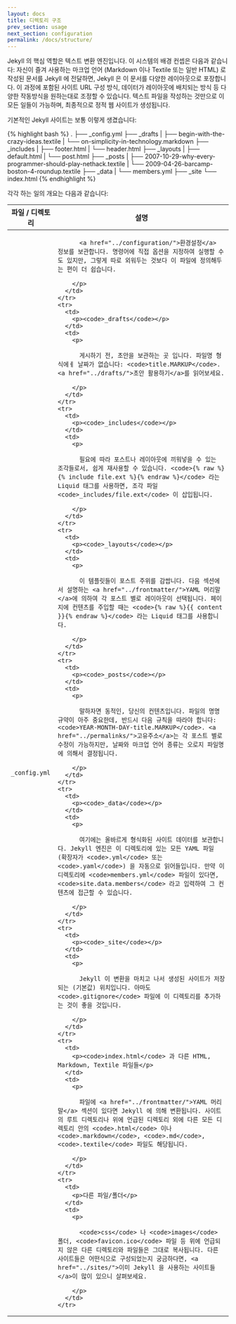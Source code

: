 ```yaml
---
layout: docs
title: 디렉토리 구조
prev_section: usage
next_section: configuration
permalink: /docs/structure/
---
```


Jekyll 의 핵심 역할은 텍스트 변환 엔진입니다. 이 시스템의 배경 컨셉은 다음과 같습니다: 자신이 즐겨 사용하는 마크업 언어 (Markdown 이나 Textile 또는 일반 HTML) 로 작성된 문서를 Jekyll 에 전달하면, Jekyll 은 이 문서를 다양한 레이아웃으로 포장합니다. 이 과정에 포함된 사이트 URL 구성 방식, 데이터가 레이아웃에 배치되는 방식 등 다양한 작동방식을 원하는대로 조정할 수 있습니다. 텍스트 파일을 작성하는 것만으로 이 모든 일들이 가능하며, 최종적으로 정적 웹 사이트가 생성됩니다.

기본적인 Jekyll 사이트는 보통 이렇게 생겼습니다:

{% highlight bash %}
.
├── _config.yml
├── _drafts
|   ├── begin-with-the-crazy-ideas.textile
|   └── on-simplicity-in-technology.markdown
├── _includes
|   ├── footer.html
|   └── header.html
├── _layouts
|   ├── default.html
|   └── post.html
├── _posts
|   ├── 2007-10-29-why-every-programmer-should-play-nethack.textile
|   └── 2009-04-26-barcamp-boston-4-roundup.textile
├── _data
|   └── members.yml
├── _site
└── index.html
{% endhighlight %}

각각 하는 일의 개요는 다음과 같습니다:

<div class="mobile-side-scroller">
<table>
  <thead>
    <tr>
      <th>파일 / 디렉토리</th>
      <th>설명</th>
    </tr>
  </thead>
  <tbody>
    <tr>
      <td>
        <p><code>_config.yml</code></p>
      </td>
      <td>
        <p>

          <a href="../configuration/">환경설정</a> 정보를 보관합니다. 명령어에 직접 옵션을 지정하여 실행할 수도 있지만, 그렇게 따로 외워두는 것보다 이 파일에 정의해두는 편이 더 쉽습니다.

        </p>
      </td>
    </tr>
    <tr>
      <td>
        <p><code>_drafts</code></p>
      </td>
      <td>
        <p>

          게시하기 전, 초안을 보관하는 곳 입니다. 파일명 형식에ㅔ 날짜가 없습니다: <code>title.MARKUP</code>. <a href="../drafts/">초안 활용하기</a>를 읽어보세요.

        </p>
      </td>
    </tr>
    <tr>
      <td>
        <p><code>_includes</code></p>
      </td>
      <td>
        <p>

          필요에 따라 포스트나 레이아웃에 끼워넣을 수 있는 조각들로서, 쉽게 재사용할 수 있습니다. <code>{% raw %}{% include file.ext %}{% endraw %}</code> 라는 Liquid 태그를 사용하면, 조각 파일 <code>_includes/file.ext</code> 이 삽입됩니다.

        </p>
      </td>
    </tr>
    <tr>
      <td>
        <p><code>_layouts</code></p>
      </td>
      <td>
        <p>

          이 템플릿들이 포스트 주위를 감쌉니다. 다음 섹션에서 설명하는 <a href="../frontmatter/">YAML 머리말</a>에 의하여 각 포스트 별로 레이아웃이 선택됩니다. 페이지에 컨텐츠를 주입할 때는 <code>{% raw %}{{ content }}{% endraw %}</code> 라는 Liquid 태그를 사용합니다.

        </p>
      </td>
    </tr>
    <tr>
      <td>
        <p><code>_posts</code></p>
      </td>
      <td>
        <p>

          말하자면 동적인, 당신의 컨텐츠입니다. 파일의 명명 규약이 아주 중요한데, 반드시 다음 규칙을 따라야 합니다: <code>YEAR-MONTH-DAY-title.MARKUP</code>. <a href="../permalinks/">고유주소</a>는 각 포스트 별로 수정이 가능하지만, 날짜와 마크업 언어 종류는 오로지 파일명에 의해서 결정됩니다.

        </p>
      </td>
    </tr>
    <tr>
      <td>
        <p><code>_data</code></p>
      </td>
      <td>
        <p>

          여기에는 올바르게 형식화된 사이트 데이터를 보관합니다. Jekyll 엔진은 이 디렉토리에 있는 모든 YAML 파일 (확장자가 <code>.yml</code> 또는 <code>.yaml</code>) 을 자동으로 읽어들입니다. 만약 이 디렉토리에 <code>members.yml</code> 파일이 있다면, <code>site.data.members</code> 라고 입력하여 그 컨텐츠에 접근할 수 있습니다.

        </p>
      </td>
    </tr>
    <tr>
      <td>
        <p><code>_site</code></p>
      </td>
      <td>
        <p>

          Jekyll 이 변환을 마치고 나서 생성된 사이트가 저장되는 (기본값) 위치입니다. 아마도 <code>.gitignore</code> 파일에 이 디렉토리를 추가하는 것이 좋을 것입니다.

        </p>
      </td>
    </tr>
    <tr>
      <td>
        <p><code>index.html</code> 과 다른 HTML, Markdown, Textile 파일들</p>
      </td>
      <td>
        <p>

          파일에 <a href="../frontmatter/">YAML 머리말</a> 섹션이 있다면 Jekyll 에 의해 변환됩니다. 사이트의 루트 디렉토리나 위에 언급된 디렉토리 외에 다른 모든 디렉토리 안의 <code>.html</code> 이나 <code>.markdown</code>, <code>.md</code>, <code>.textile</code> 파일도 해당됩니다.

        </p>
      </td>
    </tr>
    <tr>
      <td>
        <p>다른 파일/폴더</p>
      </td>
      <td>
        <p>

          <code>css</code> 나 <code>images</code> 폴더, <code>favicon.ico</code> 파일 등 위에 언급되지 않은 다른 디렉토리와 파일들은 그대로 복사됩니다. 다른 사이트들은 어떤식으로 구성되었는지 궁금하다면, <a href="../sites/">이미 Jekyll 을 사용하는 사이트들</a>이 많이 있으니 살펴보세요.

        </p>
      </td>
    </tr>
  </tbody>
</table>
</div>
